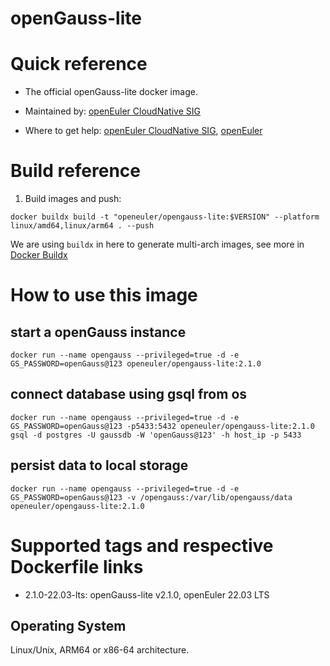 # openGauss-lite

# Quick reference

- The official openGauss-lite docker image.

- Maintained by: [openEuler CloudNative SIG](https://gitee.com/openeuler/cloudnative)

- Where to get help: [openEuler CloudNative SIG](https://gitee.com/openeuler/cloudnative), [openEuler](https://gitee.com/openeuler/community)

# Build reference

1. Build images and push:
```shell
docker buildx build -t "openeuler/opengauss-lite:$VERSION" --platform linux/amd64,linux/arm64 . --push
```

We are using `buildx` in here to generate multi-arch images, see more in [Docker Buildx](https://docs.docker.com/buildx/working-with-buildx/)

# How to use this image
## start a openGauss instance
```shell
docker run --name opengauss --privileged=true -d -e GS_PASSWORD=openGauss@123 openeuler/opengauss-lite:2.1.0
```

## connect database using gsql from os
```shell
docker run --name opengauss --privileged=true -d -e GS_PASSWORD=openGauss@123 -p5433:5432 openeuler/opengauss-lite:2.1.0
gsql -d postgres -U gaussdb -W 'openGauss@123' -h host_ip -p 5433
```

## persist data to local storage
```shell
docker run --name opengauss --privileged=true -d -e GS_PASSWORD=openGauss@123 -v /opengauss:/var/lib/opengauss/data openeuler/opengauss-lite:2.1.0
```

# Supported tags and respective Dockerfile links

- 2.1.0-22.03-lts: openGauss-lite v2.1.0, openEuler 22.03 LTS

## Operating System
Linux/Unix, ARM64 or x86-64 architecture.
